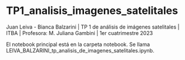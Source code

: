 # TP1_analisis_imagenes_satelitales
Juan Leiva - Bianca Balzarini | TP 1 de análisis de imágenes satelitales | ITBA | Profesora: M. Juliana Gambini | 1er cuatrimestre 2023

El notebook principal está en la carpeta notebook. Se llama LEIVA_BALZARINI_tp_analisis_de_imagenes_satelitales.ipynb.